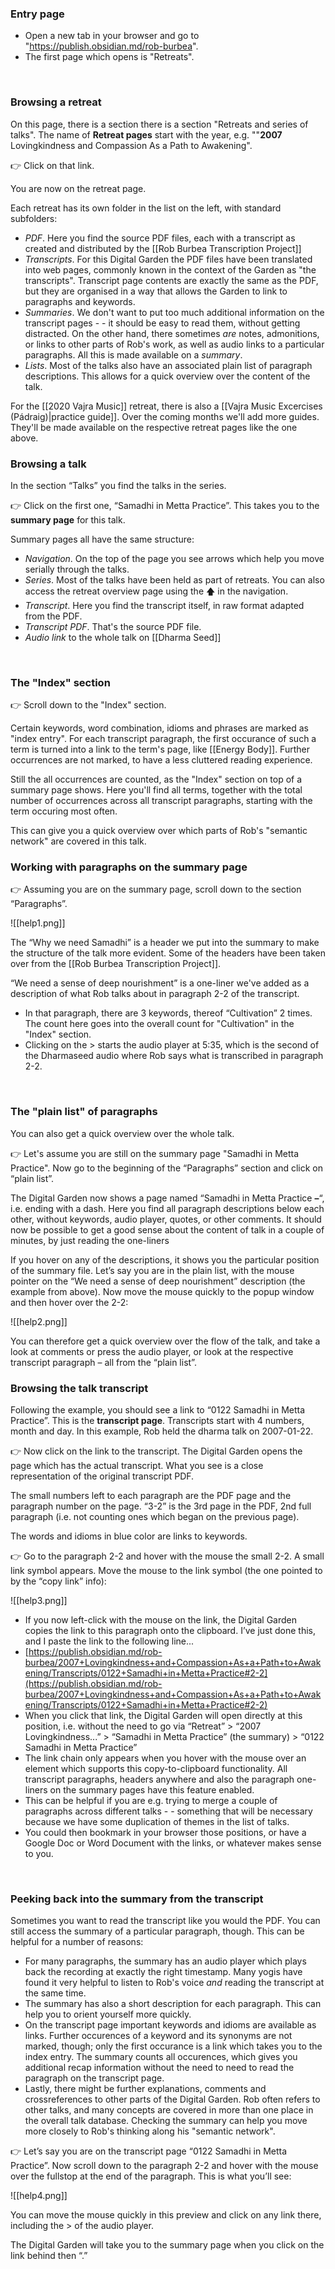 ### Entry page          
- Open a new tab in your browser and go to "https://publish.obsidian.md/rob-burbea".
- The first page which opens is "Retreats".
<br/>

### Browsing a retreat
On this page, there is a section there is a section "Retreats and series of talks". The name of **Retreat pages** start with the year, e.g. ""**2007** Lovingkindness and Compassion As a Path to Awakening". 

👉 Click on that link. 

You are now on the retreat page.

Each retreat has its own folder in the list on the left, with standard subfolders:
- _PDF_. Here you find the source PDF files, each with a transcript as created and distributed by the [[Rob Burbea Transcription Project]]
- _Transcripts_. For this Digital Garden the PDF files have been translated into web pages, commonly known in the context of the Garden as "the transcripts". Transcript page contents are exactly the same as the PDF, but they are organised in a way that allows the Garden to link to paragraphs and keywords.
- _Summaries_. We don't want to put too much additional information on the transcript pages - - it should be easy to read them, without getting distracted. On the other hand, there sometimes _are_ notes, admonitions, or links to other parts of Rob's work, as well as audio links to a particular paragraphs. All this is made available on a _summary_.
- _Lists_. Most of the talks also have an associated plain list of paragraph descriptions. This allows for a quick overview over the content of the talk.

For the [[2020 Vajra Music]] retreat, there is also a [[Vajra Music Excercises (Pádraig)|practice guide]]. Over the coming months we'll add more guides. They'll be made available on the respective retreat pages like the one above.
<br/>

### Browsing a talk
In the section “Talks” you find the talks in the series. 

👉 Click on the first one, “Samadhi in Metta Practice”. This takes you to the **summary page** for this talk.

Summary pages all have the same structure:
- _Navigation_. On the top of the page you see arrows which help you move serially through the talks.
- _Series_. Most of the talks have been held as part of retreats. You can also access the retreat overview page using the 🡅 in the navigation.
- _Transcript_. Here you find the transcript itself, in raw format adapted from the PDF.
- _Transcript PDF_. That's the source PDF file.
- _Audio link_ to the whole talk on [[Dharma Seed]]
<br/>

### The "Index" section
👉 Scroll down to the "Index" section.

Certain keywords, word combination, idioms and phrases are marked as "index entry". For each transcript paragraph, the first occurance of such a term is turned into a link to the term's page, like [[Energy Body]]. Further occurrences are not marked, to have a less cluttered reading experience.

Still the all occurrences are counted, as the "Index" section on top of a summary page shows. Here you'll find all terms, together with the total number of occurrences across all transcript paragraphs, starting with the term occuring most often.

This can give you a quick overview over which parts of Rob's "semantic network" are covered in this talk.
<br/>

### Working with paragraphs on the summary page
👉 Assuming you are on the summary page, scroll down to the section “Paragraphs”.

![[help1.png]]

The “Why we need Samadhi” is a header we put into the summary to make the structure of the talk more evident. Some of the headers have been taken over from the [[Rob Burbea Transcription Project]]. 

“We need a sense of deep nourishment” is a one-liner we've added as a description of what Rob talks about in paragraph 2-2 of the transcript.
- In that paragraph, there are 3 keywords, thereof “Cultivation” 2 times. The count here goes into the overall count for "Cultivation" in the "Index" section.
- Clicking on the > starts the audio player at 5:35, which is the second of the Dharmaseed audio where Rob says what is transcribed in paragraph 2-2.
<br/>

### The "plain list" of paragraphs
You can also get a quick overview over the whole talk. 

👉 Let's assume you are still on the summary page "Samadhi in Metta Practice". Now go to the beginning of the “Paragraphs” section and click on “plain list”.

The Digital Garden now shows a page named “Samadhi in Metta Practice **–**“, i.e. ending with a dash. Here you find all paragraph descriptions below each other, without keywords, audio player, quotes, or other comments. It should now be possible to get a good sense about the content of talk in a couple of minutes, by just reading the one-liners

If you hover on any of the descriptions, it shows you the particular position of the summary file. Let’s say you are in the plain list, with the mouse pointer on the “We need a sense of deep nourishment” description (the example from above). Now move the mouse quickly to the popup window and then hover over the 2-2:

![[help2.png]]

You can therefore get a quick overview over the flow of the talk, and take a look at comments or press the audio player, or look at the respective transcript paragraph – all from the “plain list”.
<br/>

### Browsing the talk transcript
Following the example, you should see a link to “0122 Samadhi in Metta Practice”. This is the **transcript page**. Transcripts start with 4 numbers, month and day. In this example, Rob held the dharma talk on 2007-01-22.

👉 Now click on the link to the transcript. The Digital Garden opens the page which has the actual transcript. What you see is a close representation of the original transcript PDF.

The small numbers left to each paragraph are the PDF page and the paragraph number on the page. “3-2” is the 3rd page in the PDF, 2nd full paragraph (i.e. not counting ones which began on the previous page).

The words and idioms in blue color are links to keywords.

👉 Go to the paragraph 2-2 and hover with the mouse the small 2-2. A small link symbol appears. Move the mouse to the link symbol (the one pointed to by the “copy link” info):

![[help3.png]]

-   If you now left-click with the mouse on the link, the Digital Garden copies the link to this paragraph onto the clipboard. I’ve just done this, and I paste the link to the following line...
-   [https://publish.obsidian.md/rob-burbea/2007+Lovingkindness+and+Compassion+As+a+Path+to+Awakening/Transcripts/0122+Samadhi+in+Metta+Practice#2-2](https://publish.obsidian.md/rob-burbea/2007+Lovingkindness+and+Compassion+As+a+Path+to+Awakening/Transcripts/0122+Samadhi+in+Metta+Practice#2-2)
-   When you click that link, the Digital Garden will open directly at this position, i.e. without the need to go via “Retreat” > “2007 Lovingkindness...” > “Samadhi in Metta Practice” (the summary) > “0122 Samadhi in Metta Practice”
-   The link chain only appears when you hover with the mouse over an element which supports this copy-to-clipboard functionality. All transcript paragraphs, headers anywhere and also the paragraph one-liners on the summary pages have this feature enabled.
-   This can be helpful if you are e.g. trying to merge a couple of paragraphs across different talks - - something that will be necessary because we have some duplication of themes in the list of talks.
-   You could then bookmark in your browser those positions, or have a Google Doc or Word Document with the links, or whatever makes sense to you.
<br/>

### Peeking back into the summary from the transcript
 Sometimes you want to read the transcript like you would the PDF. You can still access the summary of a particular paragraph, though. This can be helpful for a number of reasons:
 - For many paragraphs, the summary has an audio player which plays back the recording at exactly the right timestamp. Many yogis have found it very helpful to listen to Rob's voice _and_ reading the transcript at the same time.
 - The summary has also a short description for each paragraph. This can help you to orient yourself more quickly.
 - On the transcript page important keywords and idioms are available as links. Further occurences of a keyword and its synonyms are not marked, though; only the first occurance is a link which takes you to the index entry. The summary counts all occurences, which gives you additional recap information without the need to need to read the paragraph on the transcript page.
 - Lastly, there might be further explanations, comments and crossreferences to other parts of the Digital Garden. Rob often refers to other talks, and many concepts are covered in more than one place in the overall talk database. Checking the summary can help you move more closely to Rob's thinking along his "semantic network".

👉 Let’s say you are on the transcript page “0122 Samadhi in Metta Practice”. Now scroll down to the paragraph 2-2 and hover with the mouse over the fullstop at the end of the paragraph. This is what you’ll see:

![[help4.png]]

You can move the mouse quickly in this preview and click on any link there, including the > of the audio player.

The Digital Garden will take you to the summary page when you click on the link behind then “.”
<br/>

